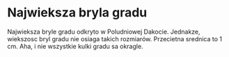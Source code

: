 # Najwieksza bryla gradu

Najwieksza bryle gradu odkryto w Poludniowej Dakocie. Jednakze, wiekszosc bryl
gradu nie osiaga takich rozmiarów. Przecietna srednica to 1 cm. Aha, i nie
wszystkie kulki gradu sa okragle.
